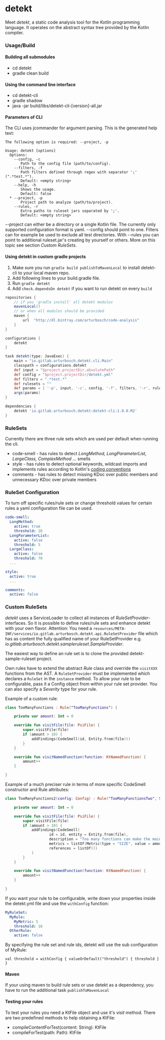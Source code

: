 # __detekt__

Meet _detekt_, a static code analysis tool for the _Kotlin_ programming language.
It operates on the abstract syntax tree provided by the Kotlin compiler.

### Usage/Build

#### Building all submodules
- cd detekt
- gradle clean build

#### Using the command line interface

- cd detekt-cli
- gradle shadow
- java -jar build/libs/detekt-cli-[version]-all.jar

#### Parameters of CLI
The CLI uses jcommander for argument parsing. This is the generated help text:

```
The following option is required: --project, -p 

Usage: detekt [options]
  Options:
    --config, -c
       Path to the config file (path/to/config).
    --filters, -f
       Path filters defined through regex with separator ';' (".*test.*").
       Default: <empty string>
    --help, -h
       Shows the usage.
       Default: false
  * --project, -p
       Project path to analyze (path/to/project).
    --rules, -r
       Extra paths to ruleset jars separated by ';'.
       Default: <empty string>
```

--project can either be a directory or a single Kotlin file.
The currently only supported configuration format is yaml. --config should point to one.
Filters can for example be used to exclude all test directories.
With --rules you can point to additional ruleset.jar's creating by yourself or others. 
More on this topic see section _Custom RuleSets_.

#### Using detekt in custom gradle projects

1. Make sure you run `gradle build publishToMavenLocal` to install detekt-cli to your local maven repo.
2. Add following lines to your build.gradle file.
3. Run `gradle detekt`
4. Add `check.dependsOn detekt` if you want to run detekt on every `build`

```groovy
repositories {
    // if you 'gradle install' all detekt modules
	mavenLocal()
	// or when all modules should be provided
	maven {
        url  "http://dl.bintray.com/arturbosch/code-analysis"
    }
}

configurations {
	detekt
}

task detekt(type: JavaExec) {
	main = "io.gitlab.arturbosch.detekt.cli.Main"
	classpath = configurations.detekt
	def input = "$project.projectDir.absolutePath"
	def config = "$project.projectDir/detekt.yml"
	def filters = ".*test.*"
	def rulesets = ""
	def params = [ '-p', input, '-c', config, '-f', filters, '-r', rulesets]
	args(params)
}

dependencies {
	detekt 'io.gitlab.arturbosch.detekt:detekt-cli:1.0.0.M2'
}
```

### RuleSets

Currently there are three rule sets which are used per default when running the cli.

- code-smell    - has rules to detect _LongMethod, LongParameterList, LargeClass, ComplexMethod ..._ smells
- style         - has rules to detect optional keywords, wildcast imports and implements rules according to Kotlin's [coding conventions ](https://kotlinlang.org/docs/reference/coding-conventions.html)
- comments      - has rules to detect missing KDoc over public members and unnecessary KDoc over private members

### RuleSet Configuration

To turn off specific rules/rule sets or change threshold values for certain rules a yaml configuration file can be used.

```yml
code-smell:
  LongMethod:
    active: true
    threshold: 20
  LongParameterList:
    active: false
    threshold: 5
  LargeClass:
    active: false
    threshold: 70
  ...

style:
  active: true
  ...

comments:
  active: false
```

### Custom RuleSets

_detekt_ uses a ServiceLoader to collect all instances of _RuleSetProvider_-interfaces. So it is possible
to define rules/rule sets and enhance detekt with your own flavor. 
Attention: You need a `resources/META-INF/services/io.gitlab.arturbosch.detekt.api.RuleSetProvider` file which 
has as content the fully qualified name of your RuleSetProvider e.g. _io.gitlab.arturbosch.detekt.sampleruleset.SampleProvider_.

The easiest way to define an rule set is to clone the provided detekt-sample-ruleset project.

Own rules have to extend the abstract _Rule_ class and override the `visitXXX` functions from the AST.
A `RuleSetProvider` must be implemented which declares a `RuleSet` in the `instance` method.
To allow your rule to be configurable, pass it a Config object from within your rule set provider.
You can also specify a _Severity_ type for your rule.

Example of a custom rule:
```kotlin
class TooManyFunctions : Rule("TooManyFunctions") {

	private var amount: Int = 0

	override fun visitFile(file: PsiFile) {
		super.visitFile(file)
		if (amount > 10) {
			addFindings(CodeSmell(id, Entity.from(file)))
		}
	}

	override fun visitNamedFunction(function: KtNamedFunction) {
		amount++
	}

}
```

Example of a much preciser rule in terms of more specific CodeSmell constructor and Rule attributes:
```kotlin
class TooManyFunctions2(config: Config) : Rule("TooManyFunctionsTwo", Severity.Maintainability, config) {

	private var amount: Int = 0

	override fun visitFile(file: PsiFile) {
		super.visitFile(file)
		if (amount > 10) {
			addFindings(CodeSmell(
					id = id, entity = Entity.from(file),
					description = "Too many functions can make the maintainability of a file more costly",
					metrics = listOf(Metric(type = "SIZE", value = amount, threshold = 10)),
					references = listOf())
			)
		}
	}

	override fun visitNamedFunction(function: KtNamedFunction) {
		amount++
	}

}
```

If you want your rule to be configurable, write down your properties inside the detekt.yml file
 and use the `withConfig` function:

```yaml
MyRuleSet:
  MyRule:
    MyMetric: 5
    threshold: 10
  OtherRule:
    active: false
```

By specifying the rule set and rule ids, detekt will use the sub configuration of MyRule:

```val threshold = withConfig { valueOrDefault("threshold") { threshold } }```

#### Maven

If your using maven to build rule sets or use detekt as a dependency, you have to run the additional task `publishToMavenLocal`

#### Testing your rules

To test your rules you need a KtFile object and use it's _visit_ method.
There are two predefined methods to help obtaining a KtFile:

- compileContentForTest(content: String): KtFile
- compileForTest(path: Path): KtFile


